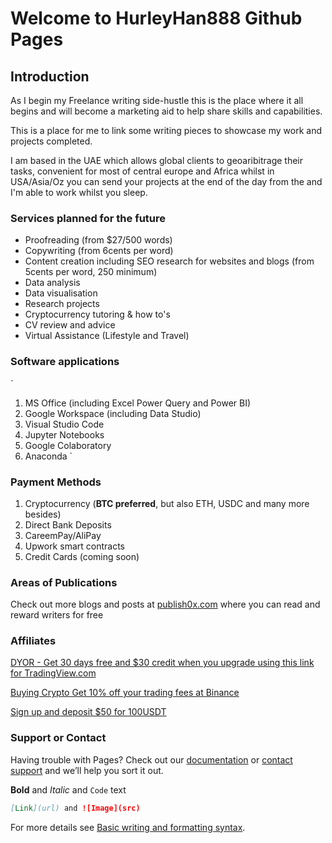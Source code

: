 # Welcome to HurleyHan888 Github Pages

## Introduction
As I begin my Freelance writing side-hustle this is the place where it all begins and will become a marketing aid to help share skills and capabilities.

This is a place for me to link some writing pieces to showcase my work and projects completed.

I am based in the UAE which allows global clients to geoaribitrage their tasks, convenient for most of central europe and Africa whilst in USA/Asia/Oz you can send your projects at the end of the day from the and I'm able to work whilst you sleep.

### Services planned for the future

- Proofreading (from $27/500 words)
- Copywriting (from 6cents per word)
- Content creation including SEO research for websites and blogs (from 5cents per word, 250 minimum)
- Data analysis
- Data visualisation
- Research projects
- Cryptocurrency tutoring & how to's
- CV review and advice
- Virtual Assistance (Lifestyle and Travel)

### Software applications

`
1. MS Office (including Excel Power Query and Power BI)
2. Google Workspace (including Data Studio)
3. Visual Studio Code
4. Jupyter Notebooks
5. Google Colaboratory
6. Anaconda
`

### Payment Methods

1. Cryptocurrency (**BTC preferred**, but also ETH, USDC and many more besides)
2. Direct Bank Deposits
3. CareemPay/AliPay
4. Upwork smart contracts
5. Credit Cards (coming soon)

### Areas of Publications

Check out more blogs and posts at [publish0x.com](https://www.publish0x.com) where you can read and reward writers for free

### Affiliates

[DYOR - Get 30 days free and $30 credit when you upgrade using this link for TradingView.com](https://www.tradingview.com/gopro/?share_your_love=crypto-eedjut)

[Buying Crypto Get 10% off your trading fees at Binance](https://accounts.binance.com/en/register?ref=D2WX7467)

[Sign up and deposit $50 for 100USDT](https://www.binance.com/en/activity/referral/offers/claim?ref=CPA_005D0FSP5S)

### Support or Contact

Having trouble with Pages? Check out our [documentation](https://docs.github.com/categories/github-pages-basics/) or [contact support](https://support.github.com/contact) and we’ll help you sort it out.

**Bold** and _Italic_ and `Code` text
```markdown
[Link](url) and ![Image](src)
```

For more details see [Basic writing and formatting syntax](https://docs.github.com/en/github/writing-on-github/getting-started-with-writing-and-formatting-on-github/basic-writing-and-formatting-syntax).
